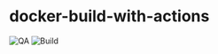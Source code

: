# docker-build-with-actions

![QA](https://github.com/Fred-MabS/docker-build-with-actions/actions/workflows/qa.yml/badge.svg)
![Build](https://github.com/Fred-MabS/docker-build-with-actions/actions/workflows/docker-image.yml/badge.svg)

